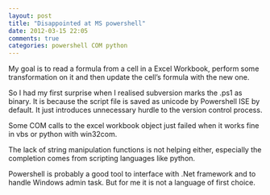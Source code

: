 ```yaml
---
layout: post
title: "Disappointed at MS powershell"
date: 2012-03-15 22:05
comments: true
categories: powershell COM python
---
```


My goal is to read a formula from a cell in a Excel Workbook, perform some transformation on it and then update the cell’s formula with the new one.


So I had my  first surprise when I realised subversion marks the .ps1 as binary. It is because the script file is saved as unicode by Powershell ISE by default. It just introduces unnecessary  hurdle to the version control process.


Some COM calls to the excel workbook object just failed when it works fine in vbs or python  with win32com.


The lack of string manipulation functions is not helping either, especially the completion comes from scripting languages like python.


Powershell is probably a good tool to interface with .Net framework and to handle Windows admin task. But for me it is not a language of first choice.

